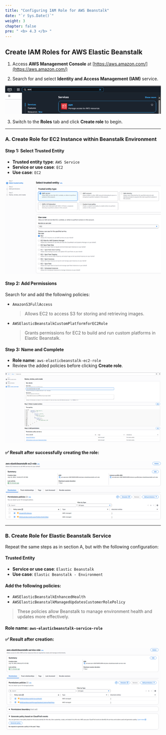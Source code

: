 ```yaml
---
title: "Configuring IAM Role for AWS Beanstalk"
date: "`r Sys.Date()`"
weight: 3
chapter: false
pre: " <b> 4.3 </b> "
---
```


## Create IAM Roles for AWS Elastic Beanstalk

1. Access **AWS Management Console** at [https://aws.amazon.com/](https://aws.amazon.com/)

2. Search for and select **Identity and Access Management (IAM)** service.

![alt text](image.png)

3. Switch to the **Roles** tab and click **Create role** to begin.

---

### A. Create Role for EC2 Instance within Beanstalk Environment

#### **Step 1: Select Trusted Entity**

- **Trusted entity type**: `AWS Service`
- **Service or use case**: `EC2`
- **Use case**: `EC2`

![alt text](image-1.png)

#### **Step 2: Add Permissions**

Search for and add the following policies:

- `AmazonS3FullAccess`
  > Allows EC2 to access S3 for storing and retrieving images.
- `AWSElasticBeanstalkCustomPlatformforEC2Role`
  > Grants permissions for EC2 to build and run custom platforms in Elastic Beanstalk.

#### **Step 3: Name and Complete**

- **Role name**: `aws-elasticbeanstalk-ec2-role`
- Review the added policies before clicking **Create role**.

![alt text](image-2.png)

#### ✅ Result after successfully creating the role:

![alt text](image-3.png)

---

### B. Create Role for Elastic Beanstalk Service

Repeat the same steps as in section A, but with the following configuration:

#### **Trusted Entity**

- **Service or use case**: `Elastic Beanstalk`
- **Use case**: `Elastic Beanstalk - Environment`

#### **Add the following policies:**

- `AWSElasticBeanstalkEnhancedHealth`
- `AWSElasticBeanstalkManagedUpdatesCustomerRolePolicy`

> These policies allow Beanstalk to manage environment health and updates more effectively.

#### **Role name**: `aws-elasticbeanstalk-service-role`

#### ✅ Result after creation:

![alt text](image-4.png)
